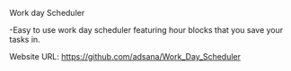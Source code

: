 Work day Scheduler

-Easy to use work day scheduler featuring hour blocks that you save your tasks in.


Website URL: https://github.com/adsana/Work_Day_Scheduler

